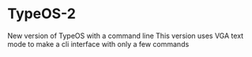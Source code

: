 # TypeOS-2
New version of TypeOS with a command line
This version uses VGA text mode to make a cli interface with only a few commands

